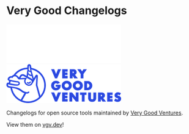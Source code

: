 # Very Good Changelogs

[![Very Good Ventures][logo_white]][very_good_ventures_link_dark]
[![Very Good Ventures][logo_black]][very_good_ventures_link_light]

Changelogs for open source tools maintained by [Very Good Ventures](https://github.com/VeryGoodOpenSource).

View them on [vgv.dev](https://vgv.dev/)!

[logo_black]: https://raw.githubusercontent.com/VGVentures/very_good_brand/main/styles/README/vgv_logo_black.png#gh-light-mode-only
[logo_white]: https://raw.githubusercontent.com/VGVentures/very_good_brand/main/styles/README/vgv_logo_white.png#gh-dark-mode-only
[very_good_ventures_link_dark]: https://verygood.ventures/#gh-dark-mode-only
[very_good_ventures_link_light]: https://verygood.ventures/#gh-light-mode-only

